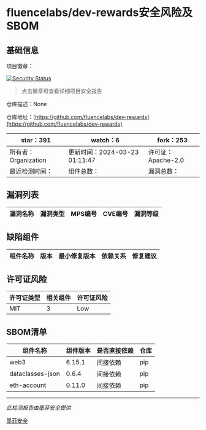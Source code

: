 # fluencelabs/dev-rewards安全风险及SBOM

## 基础信息

项目徽章：

[![Security Status](https://www.murphysec.com/platform3/v31/badge/1771255041189650432.svg)](https://www.murphysec.com/console/report/1763636659659055105/1771255041189650432)

> 点击徽章可查看详细项目安全报告

仓库描述：None

仓库地址：[https://github.com/fluencelabs/dev-rewards](https://github.com/fluencelabs/dev-rewards)

| star：391 | watch：6 | fork：253 |
| ----------- | -------------- | ------------ |
| 所有者：Organization | 更新时间：2024-03-23 01:11:47 | 许可证：Apache-2.0 |
| 最近检测时间： | 组件总数： | 漏洞总数： |




## 漏洞列表

| 漏洞名称 | 漏洞类型 | MPS编号 | CVE编号 | 漏洞等级 |
| ------- | ------ | ------- | ------ | ----- |





## 缺陷组件

| 组件名称 | 版本 | 最小修复版本 | 依赖关系 | 修复建议 |
| -------- | ---- | ------------ | -------- | -------- |





## 许可证风险

| 许可证类型 | 相关组件 | 许可证风险 |
| ---------- | -------- | ---------- |
|MIT|3|Low|




## SBOM清单

| 组件名称 | 组件版本 | 是否直接依赖 | 仓库 |
| -------- | -------- | ------------ | ---- |
|web3|6.15.1|间接依赖|pip|
|dataclasses-json|0.6.4|间接依赖|pip|
|eth-account|0.11.0|间接依赖|pip|


------

*此检测报告由墨菲安全提供*

[墨菲安全](www.murphysec.com)